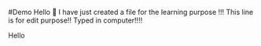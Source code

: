 #Demo
Hello 👋 
I have just created a file for the learning purpose !!!
This line is for edit purpose!!
Typed in computer!!!!

Hello